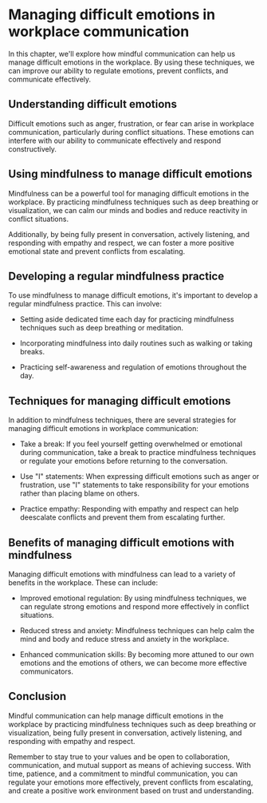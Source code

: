 Managing difficult emotions in workplace communication
=================================================================================================================

In this chapter, we'll explore how mindful communication can help us manage difficult emotions in the workplace. By using these techniques, we can improve our ability to regulate emotions, prevent conflicts, and communicate effectively.

Understanding difficult emotions
--------------------------------

Difficult emotions such as anger, frustration, or fear can arise in workplace communication, particularly during conflict situations. These emotions can interfere with our ability to communicate effectively and respond constructively.

Using mindfulness to manage difficult emotions
----------------------------------------------

Mindfulness can be a powerful tool for managing difficult emotions in the workplace. By practicing mindfulness techniques such as deep breathing or visualization, we can calm our minds and bodies and reduce reactivity in conflict situations.

Additionally, by being fully present in conversation, actively listening, and responding with empathy and respect, we can foster a more positive emotional state and prevent conflicts from escalating.

Developing a regular mindfulness practice
-----------------------------------------

To use mindfulness to manage difficult emotions, it's important to develop a regular mindfulness practice. This can involve:

* Setting aside dedicated time each day for practicing mindfulness techniques such as deep breathing or meditation.

* Incorporating mindfulness into daily routines such as walking or taking breaks.

* Practicing self-awareness and regulation of emotions throughout the day.

Techniques for managing difficult emotions
------------------------------------------

In addition to mindfulness techniques, there are several strategies for managing difficult emotions in workplace communication:

* Take a break: If you feel yourself getting overwhelmed or emotional during communication, take a break to practice mindfulness techniques or regulate your emotions before returning to the conversation.

* Use "I" statements: When expressing difficult emotions such as anger or frustration, use "I" statements to take responsibility for your emotions rather than placing blame on others.

* Practice empathy: Responding with empathy and respect can help deescalate conflicts and prevent them from escalating further.

Benefits of managing difficult emotions with mindfulness
--------------------------------------------------------

Managing difficult emotions with mindfulness can lead to a variety of benefits in the workplace. These can include:

* Improved emotional regulation: By using mindfulness techniques, we can regulate strong emotions and respond more effectively in conflict situations.

* Reduced stress and anxiety: Mindfulness techniques can help calm the mind and body and reduce stress and anxiety in the workplace.

* Enhanced communication skills: By becoming more attuned to our own emotions and the emotions of others, we can become more effective communicators.

Conclusion
----------

Mindful communication can help manage difficult emotions in the workplace by practicing mindfulness techniques such as deep breathing or visualization, being fully present in conversation, actively listening, and responding with empathy and respect.

Remember to stay true to your values and be open to collaboration, communication, and mutual support as means of achieving success. With time, patience, and a commitment to mindful communication, you can regulate your emotions more effectively, prevent conflicts from escalating, and create a positive work environment based on trust and understanding.
